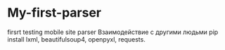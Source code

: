 # My-first-parser
firsrt testing mobile site parser
Взаимодействие с другими людьми
pip install lxml, beautifulsoup4, openpyxl, requests.
